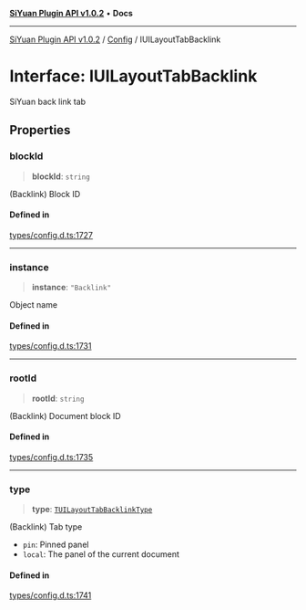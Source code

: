[**SiYuan Plugin API v1.0.2**](../../../README.md) • **Docs**

---

[SiYuan Plugin API v1.0.2](../../../README.md) / [Config](../README.md) / IUILayoutTabBacklink

# Interface: IUILayoutTabBacklink

SiYuan back link tab

## Properties

### blockId

> **blockId**: `string`

(Backlink) Block ID

#### Defined in

[types/config.d.ts:1727](https://github.com/siyuan-note/petal/tree/main/types/config.d.ts#L1727)

---

### instance

> **instance**: `"Backlink"`

Object name

#### Defined in

[types/config.d.ts:1731](https://github.com/siyuan-note/petal/tree/main/types/config.d.ts#L1731)

---

### rootId

> **rootId**: `string`

(Backlink) Document block ID

#### Defined in

[types/config.d.ts:1735](https://github.com/siyuan-note/petal/tree/main/types/config.d.ts#L1735)

---

### type

> **type**: [`TUILayoutTabBacklinkType`](../type-aliases/TUILayoutTabBacklinkType.md)

(Backlink) Tab type

- `pin`: Pinned panel
- `local`: The panel of the current document

#### Defined in

[types/config.d.ts:1741](https://github.com/siyuan-note/petal/tree/main/types/config.d.ts#L1741)
